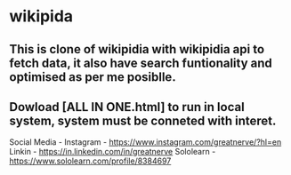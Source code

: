 # wikipida
## This is clone of wikipidia with wikipidia api to fetch data, it also have search funtionality and optimised as per me posiblle.
## Dowload [ALL IN ONE.html] to run in local system, system must be conneted with interet.

Social Media - 
Instagram - https://www.instagram.com/greatnerve/?hl=en
Linkin - https://in.linkedin.com/in/greatnerve
Sololearn - https://www.sololearn.com/profile/8384697
